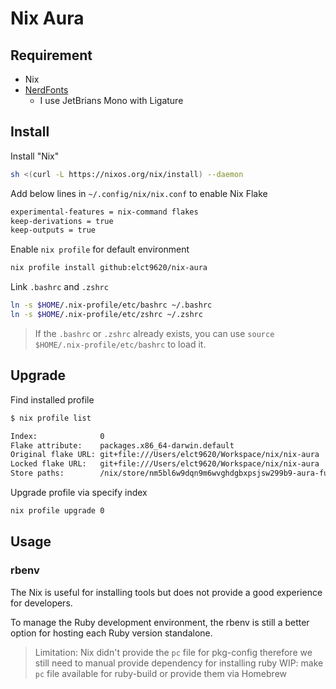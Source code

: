 Nix Aura
===

## Requirement

* Nix
* [NerdFonts](https://github.com/ryanoasis/nerd-fonts/tree/master)
    * I use JetBrians Mono with Ligature

## Install

Install "Nix"

```bash
sh <(curl -L https://nixos.org/nix/install) --daemon
```

Add below lines in `~/.config/nix/nix.conf` to enable Nix Flake

```bash
experimental-features = nix-command flakes
keep-derivations = true
keep-outputs = true
```

Enable `nix profile` for default environment

```bash
nix profile install github:elct9620/nix-aura
```

Link `.bashrc` and `.zshrc`

```bash
ln -s $HOME/.nix-profile/etc/bashrc ~/.bashrc
ln -s $HOME/.nix-profile/etc/zshrc ~/.zshrc
```

> If the `.bashrc` or `.zshrc` already exists, you can use `source $HOME/.nix-profile/etc/bashrc` to load it.

## Upgrade

Find installed profile

```bash
$ nix profile list

Index:              0
Flake attribute:    packages.x86_64-darwin.default
Original flake URL: git+file:///Users/elct9620/Workspace/nix/nix-aura
Locked flake URL:   git+file:///Users/elct9620/Workspace/nix/nix-aura
Store paths:        /nix/store/nm5bl6w9dqn9m6wvghdgbxpsjsw299b9-aura-full
```

Upgrade profile via specify index

```bash
nix profile upgrade 0
```

## Usage

### rbenv

The Nix is useful for installing tools but does not provide a good experience for developers.

To manage the Ruby development environment, the rbenv is still a better option for hosting each Ruby version standalone.

> Limitation: Nix didn't provide the `pc` file for pkg-config therefore we still need to manual provide dependency for installing ruby
> WIP: make `pc` file available for ruby-build or provide them via Homebrew
